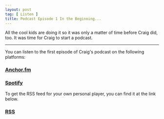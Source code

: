 ```yaml
---
layout: post
tag: [ Listen ]
title: Podcast Episode 1 In the Beginning...
---
```


All the cool kids are doing it so it was only a matter of time before Craig did, too. It was time for Craig to start a podcast.

---

You can listen to the first episode of Craig's podcast on the following platforms:

<h3><a href="https://anchor.fm/craigwalker/episodes/In-the-Beginning-euf9q5">Anchor.fm</a></h3>

<h3><a href="https://open.spotify.com/episode/1H5TElVwojcpp5uHb2PyNc?si=l_1SRp4RSCeQrR6sHNmoaQ">Spotify</a></h3>

To get the RSS feed for your own personal player, you can find it at the link below.

<h3><a href="https://anchor.fm/s/11537d28/podcast/rss">RSS</a></h3>

<br/>
